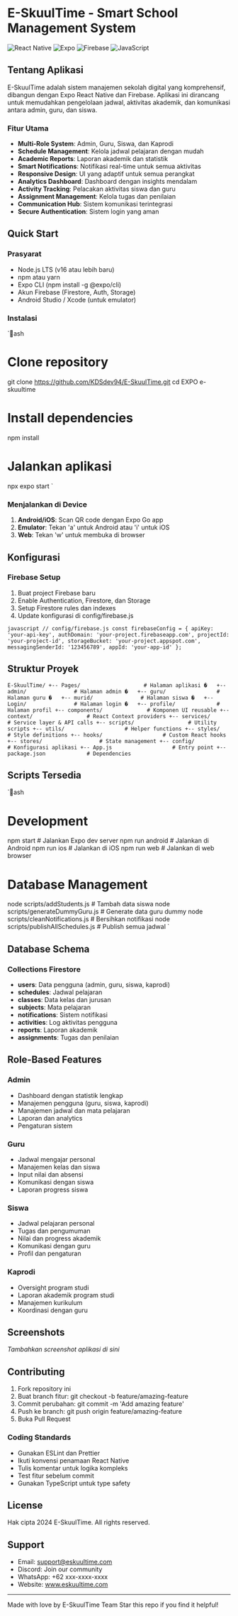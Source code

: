 # E-SkuulTime - Smart School Management System

![React Native](https://img.shields.io/badge/React%20Native-20232A?style=for-the-badge&logo=react&logoColor=61DAFB)
![Expo](https://img.shields.io/badge/Expo-000020?style=for-the-badge&logo=expo&logoColor=white)
![Firebase](https://img.shields.io/badge/Firebase-FFCA28?style=for-the-badge&logo=firebase&logoColor=black)
![JavaScript](https://img.shields.io/badge/JavaScript-F7DF1E?style=for-the-badge&logo=javascript&logoColor=black)

## Tentang Aplikasi

E-SkuulTime adalah sistem manajemen sekolah digital yang komprehensif, dibangun dengan Expo React Native dan Firebase. Aplikasi ini dirancang untuk memudahkan pengelolaan jadwal, aktivitas akademik, dan komunikasi antara admin, guru, dan siswa.

### Fitur Utama

- **Multi-Role System**: Admin, Guru, Siswa, dan Kaprodi
- **Schedule Management**: Kelola jadwal pelajaran dengan mudah
- **Academic Reports**: Laporan akademik dan statistik
- **Smart Notifications**: Notifikasi real-time untuk semua aktivitas
- **Responsive Design**: UI yang adaptif untuk semua perangkat
- **Analytics Dashboard**: Dashboard dengan insights mendalam
- **Activity Tracking**: Pelacakan aktivitas siswa dan guru
- **Assignment Management**: Kelola tugas dan penilaian
- **Communication Hub**: Sistem komunikasi terintegrasi
- **Secure Authentication**: Sistem login yang aman

## Quick Start

### Prasyarat

- Node.js LTS (v16 atau lebih baru)
- npm atau yarn
- Expo CLI (npm install -g @expo/cli)
- Akun Firebase (Firestore, Auth, Storage)
- Android Studio / Xcode (untuk emulator)

### Instalasi

`ash

# Clone repository

git clone https://github.com/KDSdev94/E-SkuulTime.git
cd EXPO e-skuultime

# Install dependencies

npm install

# Jalankan aplikasi

npx expo start
`

### Menjalankan di Device

1. **Android/iOS**: Scan QR code dengan Expo Go app
2. **Emulator**: Tekan 'a' untuk Android atau 'i' untuk iOS
3. **Web**: Tekan 'w' untuk membuka di browser

## Konfigurasi

### Firebase Setup

1. Buat project Firebase baru
2. Enable Authentication, Firestore, dan Storage
3. Setup Firestore rules dan indexes
4. Update konfigurasi di config/firebase.js

`javascript
// config/firebase.js
const firebaseConfig = {
  apiKey: 'your-api-key',
  authDomain: 'your-project.firebaseapp.com',
  projectId: 'your-project-id',
  storageBucket: 'your-project.appspot.com',
  messagingSenderId: '123456789',
  appId: 'your-app-id'
};
`

## Struktur Proyek

`E-SkuulTime/
+-- Pages/                    # Halaman aplikasi
�   +-- admin/               # Halaman admin
�   +-- guru/                # Halaman guru
�   +-- murid/               # Halaman siswa
�   +-- Login/               # Halaman login
�   +-- profile/             # Halaman profil
+-- components/              # Komponen UI reusable
+-- context/                 # React Context providers
+-- services/                # Service layer & API calls
+-- scripts/                 # Utility scripts
+-- utils/                   # Helper functions
+-- styles/                  # Style definitions
+-- hooks/                   # Custom React hooks
+-- stores/                  # State management
+-- config/                  # Konfigurasi aplikasi
+-- App.js                   # Entry point
+-- package.json             # Dependencies`

## Scripts Tersedia

`ash

# Development

npm start # Jalankan Expo dev server
npm run android # Jalankan di Android
npm run ios # Jalankan di iOS
npm run web # Jalankan di web browser

# Database Management

node scripts/addStudents.js # Tambah data siswa
node scripts/generateDummyGuru.js # Generate data guru dummy
node scripts/cleanNotifications.js # Bersihkan notifikasi
node scripts/publishAllSchedules.js # Publish semua jadwal
`

## Database Schema

### Collections Firestore

- **users**: Data pengguna (admin, guru, siswa, kaprodi)
- **schedules**: Jadwal pelajaran
- **classes**: Data kelas dan jurusan
- **subjects**: Mata pelajaran
- **notifications**: Sistem notifikasi
- **activities**: Log aktivitas pengguna
- **reports**: Laporan akademik
- **assignments**: Tugas dan penilaian

## Role-Based Features

### Admin

- Dashboard dengan statistik lengkap
- Manajemen pengguna (guru, siswa, kaprodi)
- Manajemen jadwal dan mata pelajaran
- Laporan dan analytics
- Pengaturan sistem

### Guru

- Jadwal mengajar personal
- Manajemen kelas dan siswa
- Input nilai dan absensi
- Komunikasi dengan siswa
- Laporan progress siswa

### Siswa

- Jadwal pelajaran personal
- Tugas dan pengumuman
- Nilai dan progress akademik
- Komunikasi dengan guru
- Profil dan pengaturan

### Kaprodi

- Oversight program studi
- Laporan akademik program studi
- Manajemen kurikulum
- Koordinasi dengan guru

## Screenshots

_Tambahkan screenshot aplikasi di sini_

## Contributing

1. Fork repository ini
2. Buat branch fitur: git checkout -b feature/amazing-feature
3. Commit perubahan: git commit -m 'Add amazing feature'
4. Push ke branch: git push origin feature/amazing-feature
5. Buka Pull Request

### Coding Standards

- Gunakan ESLint dan Prettier
- Ikuti konvensi penamaan React Native
- Tulis komentar untuk logika kompleks
- Test fitur sebelum commit
- Gunakan TypeScript untuk type safety

## License

Hak cipta 2024 E-SkuulTime. All rights reserved.

## Support

- Email: support@eskuultime.com
- Discord: Join our community
- WhatsApp: +62 xxx-xxxx-xxxx
- Website: www.eskuultime.com

---

Made with love by E-SkuulTime Team
Star this repo if you find it helpful!

